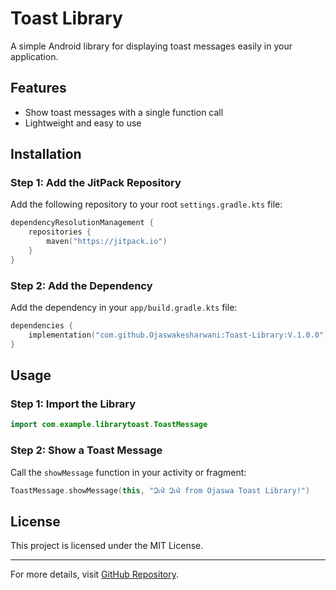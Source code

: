 # Toast Library

A simple Android library for displaying toast messages easily in your application.

## Features
- Show toast messages with a single function call
- Lightweight and easy to use

## Installation

### Step 1: Add the JitPack Repository

Add the following repository to your root `settings.gradle.kts` file:

```kotlin
dependencyResolutionManagement {
    repositories {
        maven("https://jitpack.io")
    }
}
```

### Step 2: Add the Dependency

Add the dependency in your `app/build.gradle.kts` file:

```kotlin
dependencies {
    implementation("com.github.Ojaswakesharwani:Toast-Library:V.1.0.0")
}
```

## Usage

### Step 1: Import the Library

```kotlin
import com.example.librarytoast.ToastMessage
```

### Step 2: Show a Toast Message

Call the `showMessage` function in your activity or fragment:

```kotlin
ToastMessage.showMessage(this, "Զเधे Զเधे from Ojaswa Toast Library!")
```

## License
This project is licensed under the MIT License.

---

For more details, visit [GitHub Repository](https://github.com/Ojaswakesharwani/Toast-Library).

